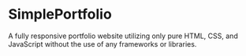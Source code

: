 # SimplePortfolio

A fully responsive portfolio website utilizing only pure HTML, CSS, and JavaScript without the use of any frameworks or libraries.
